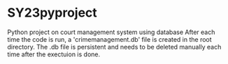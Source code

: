 # SY23pyproject
Python project on court management system using database
After each time the code is run, a 'crimemanagement.db' file is created in the root directory.
The .db file is persistent and needs to be deleted manually each time after the exectuion is done.
